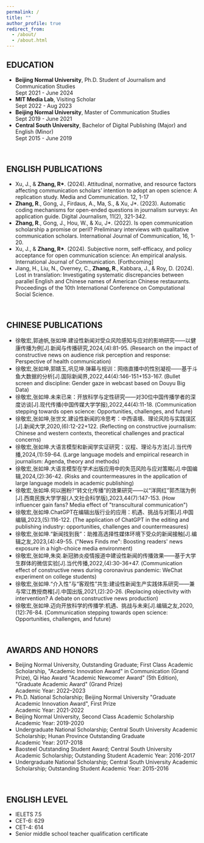 ```yaml
---
permalink: /
title: ""
author_profile: true
redirect_from: 
  - /about/
  - /about.html
---
```


<span class='anchor' id='EDUCATION'></span>

EDUCATION
------
* **Beijing Normal University**, Ph.D. Student of Journalism and Communication Studies
  <br />Sept 2021 - June 2024
* **MIT Media Lab**, Visiting Scholar
  <br />Sept 2022 - Aug 2023
* **Beijing Normal University**, Master of Communication Studies
  <br />Sept 2019 - June 2021
* **Central South University**, Bachelor of Digital Publishing (Major) and English (Minor)
  <br />Sept 2015 - June 2019

<span class='anchor' id='ENGLISH PUBLICATIONS'></span>
<br />

ENGLISH PUBLICATIONS
------
* Xu, J., & **Zhang, R\***. (2024). Attitudinal, normative, and resource factors affecting communication scholars’ intention to adopt an open science: A replication study. Media and Communication. 12, 1-17
* **Zhang, R**., Gong, J., Firdaus, A., Ma, S., & Xu, J*. (2023). Automatic coding mechanisms for open-ended questions in journalism surveys: An application guide. Digital Journalism, 11(2), 321-342.
* **Zhang, R**., Gong, J., Hou, W., & Xu, J*. (2022). Is open communication scholarship a promise or peril? Preliminary interviews with qualitative communication scholars. International Journal of Communication, 16, 1-20.
* Xu, J., & **Zhang, R\***. (2024). Subjective norm, self-efficacy, and policy acceptance for open communication science: An empirical analysis. International Journal of Communication. [Forthcoming]
* Jiang, H., Liu, N., Overney, C., **Zhang, R**., Kabbara, J., & Roy, D. (2024). Lost in translation: Investigating systematic discrepancies between parallel English and Chinese names of American Chinese restaurants. Proceedings of the 10th International Conference on Computational Social Science.

<span class='anchor' id='CHINESE PUBLICATIONS'></span>
<br />

CHINESE PUBLICATIONS
------
* 徐敬宏,郭迪帆,张如坤.建设性新闻对受众风险感知与应对的影响研究——以健康传播为例[J].新闻与传播研究,2024,(4):81-95. (Research on the impact of constructive news on audience risk perception and response: Perspective of health communication)
* 徐敬宏,张如坤,郭婧玉,巩见坤.弹幕与规训：网络直播中的性别凝视——基于斗鱼大数据的分析[J].国际新闻界,2022,44(4):146-151+153-167. (Bullet screen and discipline: Gender gaze in webcast based on Douyu Big Data)
* 徐敬宏,张如坤.未来已来：开放科学与定性研究——对30位中国传播学者的深度访谈[J].现代传播(中国传媒大学学报),2022,44(4):11-18. (Communication stepping towards open science: Opportunities, challenges, and future)
* 徐敬宏,张如坤,张世文.建设性新闻的冷思考：中西语境、理论风险与实践误区[J].新闻大学,2020,(6):12-22+122. (Reflecting on constructive journalism: Chinese and western contexts, theoretical challenges and practical concerns)
* 徐敬宏,张如坤.大语言模型和新闻学实证研究：议程、理论与方法[J].当代传播,2024,(1):59-64. (Large language models and empirical research in journalism: Agenda, theory and methods)
* 徐敬宏,张如坤.大语言模型在学术出版应用中的失范风险与应对策略[J].中国编辑,2024,(2):36-42. (Risks and countermeasures in the application of large language models in academic publishing)
* 徐敬宏,张如坤.何以圈粉?“转文化传播”的效果研究——以“洋网红”郭杰瑞为例[J].西南民族大学学报(人文社会科学版),2023,44(7):147-153. (How influencer gain fans? Media effect of "transcultural communication")
* 徐敬宏,张如坤.ChatGPT在编辑出版行业的应用：机遇、挑战与对策[J].中国编辑,2023,(5):116-122. (The application of ChatGPT in the editing and publishing industry: opportunities, challenges and countermeasures)
* 徐敬宏,张如坤.“新闻找到我”：助推高选择性媒体环境下受众的新闻接触[J].编辑之友,2023,(4):49-55. ("News Finds me": Boosting readers' news exposure in a high-choice media environment)
* 徐敬宏,张如坤,朱奕.新冠肺炎疫情报道中建设性新闻的传播效果——基于大学生群体的微信实验[J].当代传播,2022,(4):30-36+47. (Communication effect of constructive news during coronavirus pandemic: WeChat experiment on college students)
* 徐敬宏,张如坤.“介入性”与“客观性”共生:建设性新闻生产实践体系研究——兼与常江教授商榷[J].中国出版,2021,(2):20-26. (Replacing objectivity with intervention? A debate on constructive news production)
* 徐敬宏,张如坤.迈向开放科学的传播学:机遇、挑战与未来[J].编辑之友,2020,(12):76-84. (Communication stepping towards open science: Opportunities, challenges, and future)     

<span class='anchor' id='AWARDS AND HONORS'></span>
<br />

AWARDS AND HONORS 
------
* Beijing Normal University, Outstanding Graduate; First Class Academic Scholarship, "Academic Innovation Award" in Communication (Grand Prize), Qi Hao Award "Academic Newcomer Award" (5th Edition), "Graduate Academic Award" (Grand Prize)      
  Academic Year: 2022–2023
* Ph.D. National Scholarship; Beijing Normal University "Graduate Academic Innovation Award", First Prize  
  Academic Year: 2021-2022
* Beijing Normal University, Second Class Academic Scholarship 
  Academic Year: 2019-2020
* Undergraduate National Scholarship; Central South University Academic Scholarship; Hunan Province Outstanding Graduate  
  Academic Year: 2017-2018
* Baosteel Outstanding Student Award; Central South University Academic Scholarship; Outstanding Student
  Academic Year: 2016-2017
* Undergraduate National Scholarship; Central South University Academic Scholarship; Outstanding Student
  Academic Year: 2015-2016

<span class='anchor' id='ENGLISH LEVEL'></span>
<br />

ENGLISH LEVEL 
------
* IELETS 7.5                                              
* CET-6: 629    
* CET-4: 614                                                           
* Senior middle school teacher qualification certificate    

